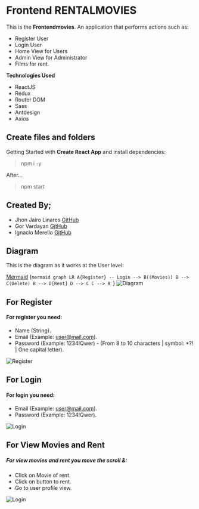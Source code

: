 # Frontend RENTALMOVIES

This is the **Frontendmovies**. An application that performs actions such as:

- Register User
- Login User
- Home View for Users
- Admin View for Administrator
- Films for rent. 

 **Technologies Used** 
 - ReactJS 
 - Redux 
 - Router DOM 
 - Sass 
 - Antdesign
 - Axios


## Create files and folders

 Getting Started with  **Create React App** and install dependencies:

  >npm i -y 

After...

 >npm start

## Created By;

- Jhon Jairo Linares [GitHub](https://github.com/jhonjlinaresb)
- Gor Vardayan [GitHub](https://github.com/Gor-vardanyan)
- Ignacio Merello [GitHub](https://github.com/ignaciomerello)

## Diagram

This is the diagram as it works at the User level:

[Mermaid](https://mermaidjs.github.io/)
{``mermaid
graph LR
A{Register} -- Login --> B((Movies))
B --> C(Delete)
B --> D[Rent]
D --> C
C --> B
``}
![Diagram](https://i.ibb.co/GQbjD3m/image.png)

## For Register

#### For register you need:
- Name (String).
- Email (Example: user@mail.com).
- Password (Example: 1234!Qwer) - (From 8 to 10 characters | symbol: *?! | One capital letter).

![Register](https://i.ibb.co/yPbVpmL/image.png)

## For Login

#### For login you need:
- Email (Example: user@mail.com).
- Password (Example: 1234!Qwer).

![Login](https://i.ibb.co/yPbVpmL/image.png)

## For View Movies and Rent

##### For view movies and rent you move the scroll &:
- Click on Movie of rent.
- Click on button to rent.
- Go to user profile view.

![Login](https://i.ibb.co/yPbVpmL/image.png)

